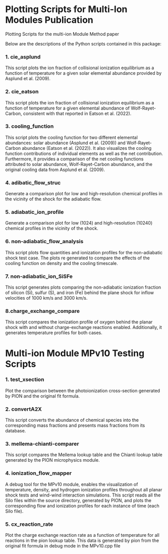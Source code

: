 # Plotting Scripts for Multi-Ion Modules Publication #
Plotting Scripts for the multi-ion Module Method paper

Below are the descriptions of the Python scripts contained in this package: 

### 1. cie_asplund
This script plots the ion fraction of collisional ionization equilibrium
as a function of temperature for a given solar elemental abundance 
provided by Asplund et al. (2009).

### 2. cie_eatson
This script plots the ion fraction of collisional ionization equilibrium 
as a function of temperature for a given elemental abundance of 
Wolf-Rayet-Carbon, consistent with that reported in Eatson et al. (2022).

### 3. cooling_function
This script plots the cooling function for two different elemental 
abundances: solar abundance (Asplund et al. (2009)) and Wolf-Rayet-Carbon 
abundance (Eatson et al. (2022)). It also visualizes the cooling function 
contributions of individual elements as well as the net contribution. 
Furthermore, it provides a comparison of the net cooling functions attributed
to solar abundance, Wolf-Rayet-Carbon abundance, and the original cooling 
data from Asplund et al. (2009).

### 4. adibatic_flow_struc
Generate a comparison plot for low and high-resolution chemical profiles in 
the vicinity of the shock for the adiabatic flow.

### 5. adiabatic_ion_profile
Generate a comparison plot for low (1024) and high-resolution (10240) chemical profiles in 
the vicinity of the shock.

### 6. non-adiabatic_flow_analysis
This script plots flow quantities and ionization profiles for the 
non-adiabatic shock test case. The plots re generated to compare the effects 
of the cooling function on density and the cooling timescale.

### 7. non-adiabatic_ion_SiSFe
This script generates plots comparing the non-adiabatic ionization fraction
of silicon (Si), sulfur (S), and iron (Fe) behind the plane shock for inflow 
velocities of 1000 km/s and 3000 km/s.

### 8.charge_exchange_compare
This script compares the ionization profile of oxygen behind the planar shock
with and without charge-exchange reactions enabled. Additionally, it generates
temperature profiles for both cases.



# Multi-ion Module MPv10 Testing Scripts #

### 1. test_xsection
Plot the comparison between the photoionization cross-section generated by PION
and the original fit formula.

### 2. convertA2X
This script converts the abundance of chemical species into the corresponding 
mass fractions and presents mass fractions from its database.

### 3. mellema-chianti-comparer
This script compares the Mellema lookup table and the Chianti lookup table
generated by the PION microphysics module.

### 4. ionization_flow_mapper
A debug tool for the MPv10 module, enables the visualization of temperature, 
density, and hydrogen ionization profiles throughout all planar shock tests and 
wind-wind interaction simulations. This script reads all the Silo files within the 
source directory, generated by PION, and plots the corresponding flow and 
ionization profiles for each instance of time (each Silo file).

### 5. cx_reaction_rate
Plot the charge exchange reaction rate as a function of temperature for 
all reactions in the pion lookup table. This data is generated by pion from the
original fit formula in debug mode in the MPv10.cpp file